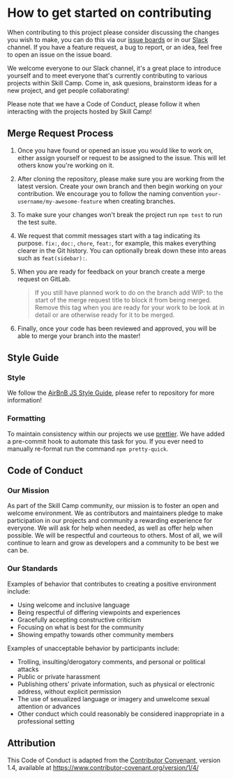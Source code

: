 # How to get started on contributing

When contributing to this project please consider discussing the changes you wish to make, you can do this via our [issue boards]() or in our [Slack]() channel. If you have a feature request, a bug to report, or an idea, feel free to open an issue on the issue board.

We welcome everyone to our Slack channel, it's a great place to introduce yourself and to meet everyone that's currently contributing to various projects within Skill Camp. Come in, ask quesions, brainstorm ideas for a new project, and get people collaborating!

Please note that we have a Code of Conduct, please follow it when interacting with the projects hosted by Skill Camp!

## Merge Request Process

1.  Once you have found or opened an issue you would like to work on, either assign yourself or request to be assigned to the issue. This will let others know you're working on it.

2.  After cloning the repository, please make sure you are working from the latest version. Create your own branch and then begin working on your contribution. We encourage you to follow the naming convention `your-username/my-awesome-feature` when creating branches.

3.  To make sure your changes won't break the project run `npm test` to run the test suite.

4.  We request that commit messages start with a tag indicating its purpose. `fix:`, `doc:`, `chore`, `feat:`, for example, this makes everything clearer in the Git history. You can optionally break down these into areas such as `feat(sidebar):`.

5.  When you are ready for feedback on your branch create a merge request on GitLab.

    > If you still have planned work to do on the branch add WIP: to the start of the merge request title to block it from being merged. Remove this tag when you are ready for your work to be look at in detail or are otherwise ready for it to be merged.

6.  Finally, once your code has been reviewed and approved, you will be able to merge your branch into the master!

## Style Guide

### Style

We follow the [AirBnB JS Style Guide](https://github.com/airbnb/javascript), please refer to repository for more information!

### Formatting

To maintain consistency within our projects we use [prettier](https://prettier.io/). We have added a pre-commit hook to automate this task for you. If you ever need to manually re-format run the command `npm pretty-quick`.

## Code of Conduct

### Our Mission

As part of the Skill Camp community, our mission is to foster an open and welcome environment. We as contributors and maintainers pledge to make participation in our projects and community a rewarding experience for everyone. We will ask for help when needed, as well as offer help when possible. We will be respectful and courteous to others. Most of all, we will continue to learn and grow as developers and a community to be best we can be.

### Our Standards

Examples of behavior that contributes to creating a positive environment include:

- Using welcome and inclusive language
- Being respectful of differing viewpoints and experiences
- Gracefully accepting constructive criticism
- Focusing on what is best for the community
- Showing empathy towards other community members

Examples of unacceptable behavior by participants include:

- Trolling, insulting/derogatory comments, and personal or political attacks
- Public or private harassment
- Publishing others' private information, such as physical or electronic address, without explicit permission
- The use of sexualized language or imagery and unwelcome sexual attention or advances
- Other conduct which could reasonably be considered inappropriate in a professional setting

## Attribution

This Code of Conduct is adapted from the [Contributor Convenant](https://www.contributor-covenant.org/), version 1.4, available at https://www.contributor-covenant.org/version/1/4/

